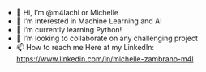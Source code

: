 - 👋 Hi, I’m @m4lachi or Michelle
- 👀 I’m interested in Machine Learning and AI
- 🌱 I’m currently learning Python!
- 💞️ I’m looking to collaborate on any challenging project
- 📫 How to reach me Here at my LinkedIn: https://www.linkedin.com/in/michelle-zambrano-m4l

<!---
m4lachi/m4lachi is a ✨ special ✨ repository because its `README.md` (this file) appears on your GitHub profile.
You can click the Preview link to take a look at your changes.
--->
